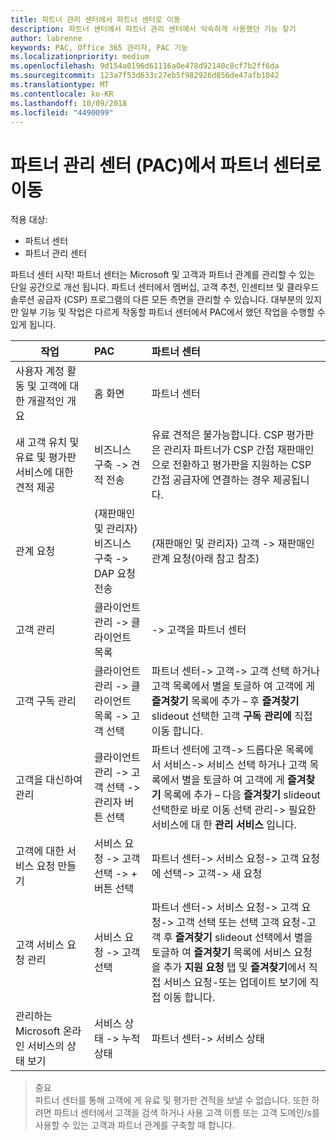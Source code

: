 ```yaml
---
title: 파트너 관리 센터에서 파트너 센터로 이동
description: 파트너 센터에서 파트너 관리 센터에서 익숙하게 사용했던 기능 찾기
author: labrenne
keywords: PAC, Office 365 관리자, PAC 기능
ms.localizationpriority: medium
ms.openlocfilehash: 9d154a0196d61116a0e478d92140c8cf7b2ff6da
ms.sourcegitcommit: 123a7f53d633c27eb5f982926d856de47afb1042
ms.translationtype: MT
ms.contentlocale: ko-KR
ms.lasthandoff: 10/09/2018
ms.locfileid: "4490099"
---
```

# <a name="moving-from-partner-admin-center-pac-to-the-partner-center"></a>파트너 관리 센터 (PAC)에서 파트너 센터로 이동

적용 대상:
- 파트너 센터
- 파트너 관리 센터

파트너 센터 시작! 파트너 센터는 Microsoft 및 고객과 파트너 관계를 관리할 수 있는 단일 공간으로 개선 됩니다. 파트너 센터에서 멤버십, 고객 추천, 인센티브 및 클라우드 솔루션 공급자 (CSP) 프로그램의 다른 모든 측면을 관리할 수 있습니다. 대부분의 있지만 일부 기능 및 작업은 다르게 작동할 파트너 센터에서 PAC에서 했던 작업을 수행할 수 있게 됩니다. 


|**작업**   |**PAC**   |**파트너 센터**   |
|--------------|:--------------|:---------------|
|사용자 계정 활동 및 고객에 대한 개괄적인 개요|홈 화면|파트너 센터|
|새 고객 유치 및 유료 및 평가판 서비스에 대한 견적 제공|비즈니스 구축 -> 견적 전송|유료 견적은 불가능합니다. CSP 평가판은 관리자 파트너가 CSP 간접 재판매인으로 전환하고 평가판을 지원하는 CSP 간접 공급자에 연결하는 경우 제공됩니다. |
|관계 요청|(재판매인 및 관리자) 비즈니스 구축 -> DAP 요청 전송|(재판매인 및 관리자) 고객 -> 재판매인 관계 요청(아래 참고 참조)|
|고객 관리|클라이언트 관리 -> 클라이언트 목록|-> 고객을 파트너 센터|
|고객 구독 관리|클라이언트 관리 -> 클라이언트 목록 -> 고객 선택|파트너 센터-> 고객-> 고객 선택 하거나 고객 목록에서 별을 토글하 여 고객에 게 **즐겨찾기** 목록에 추가 – 후 **즐겨찾기** slideout 선택한 고객 **구독 관리에** 직접 이동 합니다.|
|고객을 대신하여 관리|클라이언트 관리 -> 고객 선택 -> 관리자 버튼 선택|파트너 센터에 고객-> 드롭다운 목록에서 서비스-> 서비스 선택 하거나 고객 목록에서 별을 토글하 여 고객에 게 **즐겨찾기** 목록에 추가 – 다음 **즐겨찾기** slideout 선택한로 바로 이동 선택 관리-> 필요한 서비스에 대 한 **관리 서비스** 입니다.|
|고객에 대한 서비스 요청 만들기|서비스 요청 -> 고객 선택 -> + 버튼 선택 | 파트너 센터-> 서비스 요청-> 고객 요청에 선택-> 고객-> 새 요청|
|고객 서비스 요청 관리| 서비스 요청 -> 고객 선택|파트너 센터-> 서비스 요청-> 고객 요청-> 고객 선택 또는 선택 고객 요청-고객 후 **즐겨찾기** slideout 선택에서 별을 토글하 여 **즐겨찾기** 목록에 서비스 요청을 추가 **지원 요청** 탭 및 **즐겨찾기**에서 직접 서비스 요청-또는 업데이트 보기에 직접 이동 합니다.|
|관리하는 Microsoft 온라인 서비스의 상태 보기|서비스 상태 -> 누적 상태|파트너 센터-> 서비스 상태|

>중요<br>
파트너 센터를 통해 고객에 게 유료 및 평가판 견적을 보낼 수 없습니다. 또한 하려면 파트너 센터에서 고객을 검색 하거나 사용 고객 이름 또는 고객 도메인/s를 사용할 수 있는 고객과 파트너 관계를 구축할 때 합니다.